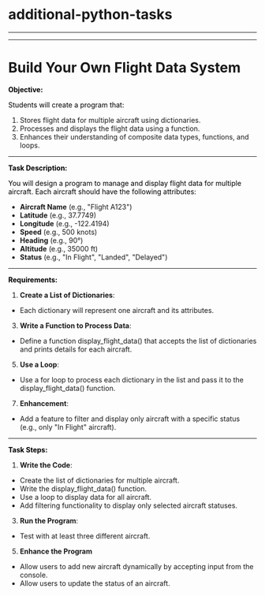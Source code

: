 # additional-python-tasks
***
***

# **Build Your Own Flight Data System**

**<span style="color: windowtext;">Objective:</span>**

<span style="color: windowtext;">Students will create a program that:</span>

1.  Stores flight data for multiple aircraft using dictionaries.
2.  Processes and displays the flight data using a function.
3.  Enhances their understanding of composite data types, functions, and loops.

* * *

**<span style="color: windowtext;">Task Description:</span>**

<span style="color: windowtext;">You will design a program to manage and display flight data for multiple aircraft. Each aircraft should have the following attributes:</span>

- **Aircraft Name** (e.g., "Flight A123")
- **Latitude** (e.g., 37.7749)
- **Longitude** (e.g., -122.4194)
- **Speed** (e.g., 500 knots)
- **Heading** (e.g., 90°)
- **Altitude** (e.g., 35000 ft)
- **Status** (e.g., "In Flight", "Landed", "Delayed")

* * *

**<span style="color: windowtext;">Requirements:</span>**

1.  **Create a List of Dictionaries**:

- Each dictionary will represent one aircraft and its attributes.

3.  **Write a Function to Process Data**:

- Define a function display_flight_data() that accepts the list of dictionaries and prints details for each aircraft.

5.  **Use a Loop**:

- Use a for loop to process each dictionary in the list and pass it to the display_flight_data() function.

7.  **Enhancement**:

- Add a feature to filter and display only aircraft with a specific status (e.g., only "In Flight" aircraft).

* * *

**<span style="color: windowtext;">Task Steps:</span>**

1.  **Write the Code**:

- Create the list of dictionaries for multiple aircraft.
- Write the display_flight_data() function.
- Use a loop to display data for all aircraft.
- Add filtering functionality to display only selected aircraft statuses.

3.  **Run the Program**:

- Test with at least three different aircraft.

5.  **Enhance the Program**

- Allow users to add new aircraft dynamically by accepting input from the console.
- Allow users to update the status of an aircraft.
